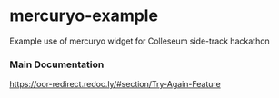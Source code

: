 # mercuryo-example

Example use of mercuryo widget for Colleseum side-track hackathon

### Main Documentation

https://oor-redirect.redoc.ly/#section/Try-Again-Feature

